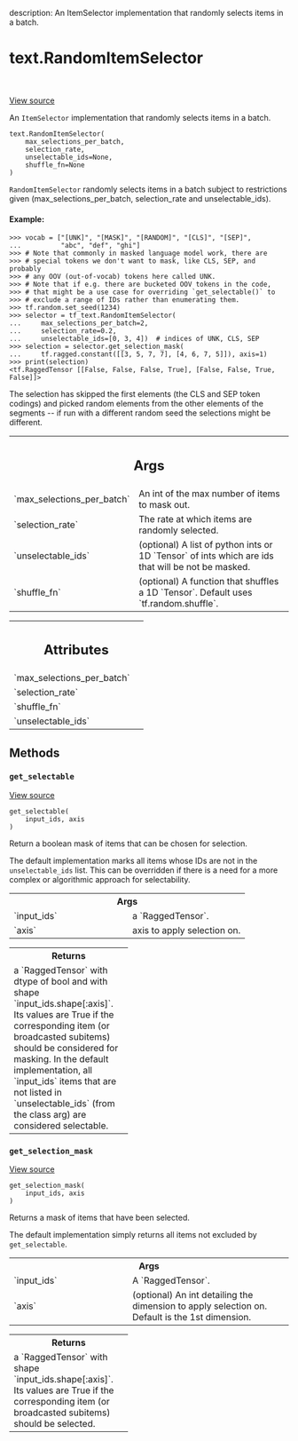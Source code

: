 description: An ItemSelector implementation that randomly selects items in a batch.

<div itemscope itemtype="http://developers.google.com/ReferenceObject">
<meta itemprop="name" content="text.RandomItemSelector" />
<meta itemprop="path" content="Stable" />
<meta itemprop="property" content="__init__"/>
<meta itemprop="property" content="get_selectable"/>
<meta itemprop="property" content="get_selection_mask"/>
</div>

# text.RandomItemSelector

<!-- Insert buttons and diff -->

<table class="tfo-notebook-buttons tfo-api nocontent" align="left">

</table>

<a target="_blank" class="external" href="https://github.com/tensorflow/text/tree/master/tensorflow_text/python/ops/item_selector_ops.py">View
source</a>

An `ItemSelector` implementation that randomly selects items in a batch.

<pre class="devsite-click-to-copy prettyprint lang-py tfo-signature-link">
<code>text.RandomItemSelector(
    max_selections_per_batch,
    selection_rate,
    unselectable_ids=None,
    shuffle_fn=None
)
</code></pre>

<!-- Placeholder for "Used in" -->

`RandomItemSelector` randomly selects items in a batch subject to
restrictions given (max_selections_per_batch, selection_rate and
unselectable_ids).

#### Example:

```
>>> vocab = ["[UNK]", "[MASK]", "[RANDOM]", "[CLS]", "[SEP]",
...          "abc", "def", "ghi"]
>>> # Note that commonly in masked language model work, there are
>>> # special tokens we don't want to mask, like CLS, SEP, and probably
>>> # any OOV (out-of-vocab) tokens here called UNK.
>>> # Note that if e.g. there are bucketed OOV tokens in the code,
>>> # that might be a use case for overriding `get_selectable()` to
>>> # exclude a range of IDs rather than enumerating them.
>>> tf.random.set_seed(1234)
>>> selector = tf_text.RandomItemSelector(
...     max_selections_per_batch=2,
...     selection_rate=0.2,
...     unselectable_ids=[0, 3, 4])  # indices of UNK, CLS, SEP
>>> selection = selector.get_selection_mask(
...     tf.ragged.constant([[3, 5, 7, 7], [4, 6, 7, 5]]), axis=1)
>>> print(selection)
<tf.RaggedTensor [[False, False, False, True], [False, False, True, False]]>
```

The selection has skipped the first elements (the CLS and SEP token codings) and
picked random elements from the other elements of the segments -- if run with a
different random seed the selections might be different.

<!-- Tabular view -->
 <table class="responsive fixed orange">
<colgroup><col width="214px"><col></colgroup>
<tr><th colspan="2"><h2 class="add-link">Args</h2></th></tr>

<tr>
<td>
`max_selections_per_batch`
</td>
<td>
An int of the max number of items to mask out.
</td>
</tr><tr>
<td>
`selection_rate`
</td>
<td>
The rate at which items are randomly selected.
</td>
</tr><tr>
<td>
`unselectable_ids`
</td>
<td>
(optional) A list of python ints or 1D `Tensor` of ints
which are ids that will be not be masked.
</td>
</tr><tr>
<td>
`shuffle_fn`
</td>
<td>
(optional) A function that shuffles a 1D `Tensor`. Default
uses `tf.random.shuffle`.
</td>
</tr>
</table>





<!-- Tabular view -->
 <table class="responsive fixed orange">
<colgroup><col width="214px"><col></colgroup>
<tr><th colspan="2"><h2 class="add-link">Attributes</h2></th></tr>

<tr>
<td>
`max_selections_per_batch`
</td>
<td>

</td>
</tr><tr>
<td>
`selection_rate`
</td>
<td>

</td>
</tr><tr>
<td>
`shuffle_fn`
</td>
<td>

</td>
</tr><tr>
<td>
`unselectable_ids`
</td>
<td>

</td>
</tr>
</table>



## Methods

<h3 id="get_selectable"><code>get_selectable</code></h3>

<a target="_blank" class="external" href="https://github.com/tensorflow/text/tree/master/tensorflow_text/python/ops/item_selector_ops.py">View
source</a>

<pre class="devsite-click-to-copy prettyprint lang-py tfo-signature-link">
<code>get_selectable(
    input_ids, axis
)
</code></pre>

Return a boolean mask of items that can be chosen for selection.

The default implementation marks all items whose IDs are not in the
`unselectable_ids` list. This can be overridden if there is a need for a more
complex or algorithmic approach for selectability.

<!-- Tabular view -->
 <table class="responsive fixed orange">
<colgroup><col width="214px"><col></colgroup>
<tr><th colspan="2">Args</th></tr>

<tr>
<td>
`input_ids`
</td>
<td>
a `RaggedTensor`.
</td>
</tr><tr>
<td>
`axis`
</td>
<td>
axis to apply selection on.
</td>
</tr>
</table>



<!-- Tabular view -->
 <table class="responsive fixed orange">
<colgroup><col width="214px"><col></colgroup>
<tr><th colspan="2">Returns</th></tr>
<tr class="alt">
<td colspan="2">
a `RaggedTensor` with dtype of bool and with shape
`input_ids.shape[:axis]`. Its values are True if the
corresponding item (or broadcasted subitems) should be considered for
masking. In the default implementation, all `input_ids` items that are not
listed in `unselectable_ids` (from the class arg) are considered
selectable.
</td>
</tr>

</table>



<h3 id="get_selection_mask"><code>get_selection_mask</code></h3>

<a target="_blank" class="external" href="https://github.com/tensorflow/text/tree/master/tensorflow_text/python/ops/item_selector_ops.py">View
source</a>

<pre class="devsite-click-to-copy prettyprint lang-py tfo-signature-link">
<code>get_selection_mask(
    input_ids, axis
)
</code></pre>

Returns a mask of items that have been selected.

The default implementation simply returns all items not excluded by
`get_selectable`.

<!-- Tabular view -->
 <table class="responsive fixed orange">
<colgroup><col width="214px"><col></colgroup>
<tr><th colspan="2">Args</th></tr>

<tr>
<td>
`input_ids`
</td>
<td>
A `RaggedTensor`.
</td>
</tr><tr>
<td>
`axis`
</td>
<td>
(optional) An int detailing the dimension to apply selection on.
Default is the 1st dimension.
</td>
</tr>
</table>



<!-- Tabular view -->
 <table class="responsive fixed orange">
<colgroup><col width="214px"><col></colgroup>
<tr><th colspan="2">Returns</th></tr>
<tr class="alt">
<td colspan="2">
a `RaggedTensor` with shape `input_ids.shape[:axis]`. Its values are True
if the corresponding item (or broadcasted subitems) should be selected.
</td>
</tr>

</table>





